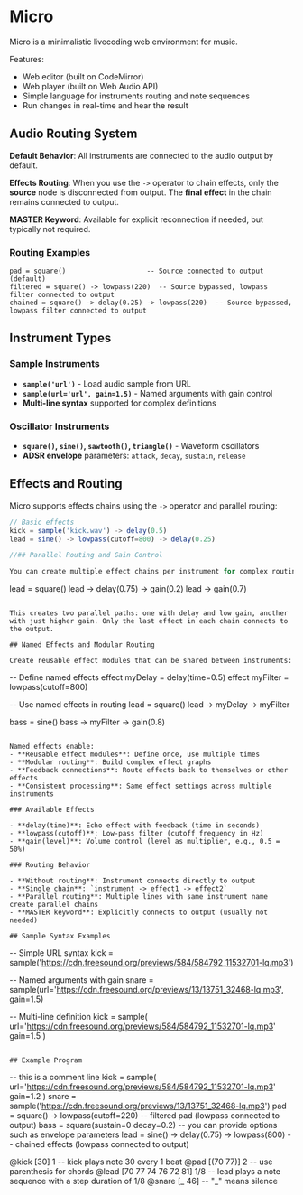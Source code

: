 # Micro

Micro is a minimalistic livecoding web environment for music.

Features:
- Web editor (built on CodeMirror)
- Web player (built on Web Audio API)
- Simple language for instruments routing and note sequences
- Run changes in real-time and hear the result

## Audio Routing System

**Default Behavior**: All instruments are connected to the audio output by default.

**Effects Routing**: When you use the `->` operator to chain effects, only the **source** node is disconnected from output. The **final effect** in the chain remains connected to output.

**MASTER Keyword**: Available for explicit reconnection if needed, but typically not required.

### Routing Examples

```
pad = square()                    -- Source connected to output (default)
filtered = square() -> lowpass(220)  -- Source bypassed, lowpass filter connected to output
chained = square() -> delay(0.25) -> lowpass(220)  -- Source bypassed, lowpass filter connected to output
```

## Instrument Types

### Sample Instruments
- **`sample('url')`** - Load audio sample from URL
- **`sample(url='url', gain=1.5)`** - Named arguments with gain control
- **Multi-line syntax** supported for complex definitions

### Oscillator Instruments
- **`square()`, `sine()`, `sawtooth()`, `triangle()`** - Waveform oscillators
- **ADSR envelope** parameters: `attack`, `decay`, `sustain`, `release`

## Effects and Routing

Micro supports effects chains using the `->` operator and parallel routing:

```javascript
// Basic effects
kick = sample('kick.wav') -> delay(0.5)
lead = sine() -> lowpass(cutoff=800) -> delay(0.25)

//## Parallel Routing and Gain Control

You can create multiple effect chains per instrument for complex routing:

```
lead = square()
lead -> delay(0.75) -> gain(0.2)
lead -> gain(0.7)
```

This creates two parallel paths: one with delay and low gain, another with just higher gain. Only the last effect in each chain connects to the output.

## Named Effects and Modular Routing

Create reusable effect modules that can be shared between instruments:

```
-- Define named effects
effect myDelay = delay(time=0.5)
effect myFilter = lowpass(cutoff=800)

-- Use named effects in routing
lead = square()
lead -> myDelay -> myFilter

bass = sine()
bass -> myFilter -> gain(0.8)
```

Named effects enable:
- **Reusable effect modules**: Define once, use multiple times
- **Modular routing**: Build complex effect graphs
- **Feedback connections**: Route effects back to themselves or other effects
- **Consistent processing**: Same effect settings across multiple instruments

### Available Effects

- **delay(time)**: Echo effect with feedback (time in seconds)
- **lowpass(cutoff)**: Low-pass filter (cutoff frequency in Hz)
- **gain(level)**: Volume control (level as multiplier, e.g., 0.5 = 50%)

### Routing Behavior

- **Without routing**: Instrument connects directly to output
- **Single chain**: `instrument -> effect1 -> effect2`
- **Parallel routing**: Multiple lines with same instrument name create parallel chains
- **MASTER keyword**: Explicitly connects to output (usually not needed)

## Sample Syntax Examples

```
-- Simple URL syntax
kick = sample('https://cdn.freesound.org/previews/584/584792_11532701-lq.mp3')

-- Named arguments with gain
snare = sample(url='https://cdn.freesound.org/previews/13/13751_32468-lq.mp3', gain=1.5)

-- Multi-line definition
kick = sample(
  url='https://cdn.freesound.org/previews/584/584792_11532701-lq.mp3'
  gain=1.5
)
```

## Example Program

```
-- this is a comment line
kick = sample(
  url='https://cdn.freesound.org/previews/584/584792_11532701-lq.mp3'
  gain=1.2
)
snare = sample('https://cdn.freesound.org/previews/13/13751_32468-lq.mp3')
pad = square() -> lowpass(cutoff=220) -- filtered pad (lowpass connected to output)
bass = square(sustain=0 decay=0.2) -- you can provide options such as envelope parameters
lead = sine() -> delay(0.75) -> lowpass(800) -- chained effects (lowpass connected to output)

@kick [30] 1 -- kick plays note 30 every 1 beat
@pad [(70 77)] 2 -- use parenthesis for chords
@lead [70 77 74 76 72 81] 1/8 -- lead plays a note sequence with a step duration of 1/8
@snare [_ 46] -- "_" means silence